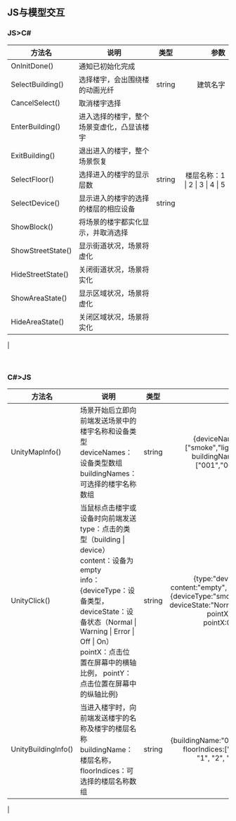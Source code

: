## JS与模型交互


### JS>C#
| 方法名  | 说明  | 类型 | 参数  |
| ------------ | ------------ | ------------ | ------------: |
| OnInitDone() | 通知已初始化完成 |    |    |
| SelectBuilding() | 选择楼宇，会出围绕楼的动画光纤 | string | 建筑名字  | 
| CancelSelect() | 取消楼宇选择  |   |   |
| EnterBuilding() | 进入选择的楼宇，整个场景变虚化，凸显该楼宇  |   |   |
| ExitBuilding() | 退出进入的楼宇，整个场景恢复  |   |   |
| SelectFloor() | 选择进入的楼宇的显示层数  | string  | 楼层名称：1 \| 2 \| 3 \| 4 \| 5  |
| SelectDevice() | 显示进入的楼宇的选择的楼层的相应设备  | string |   |
| ShowBlock() | 将场景的楼宇都实化显示，并取消选择  |   |   |
| ShowStreetState() | 显示街道状况，场景将虚化  |   |   |
| HideStreetState() | 关闭街道状况，场景将实化  |   |   |
| ShowAreaState() | 显示区域状况，场景将虚化  |   |   |
| HideAreaState() | 关闭区域状况，场景将实化  |   |   |
|

<br/>

### C#>JS
| 方法名  | 说明  | 类型 | 参数  |
| ------------ | ------------ | ------------ | ------------: |
| UnityMapInfo() | 场景开始后立即向前端发送场景中的楼宇名称和设备类型<br />deviceNames：设备类型数组<br />buildingNames：可选择的楼宇名称数组 | string | {deviceNames:["smoke","light"], buildingNames:["001","002"]|
| UnityClick() | 当鼠标点击楼宇或设备时向前端发送<br />type：点击的类型（building \| device）<br />content：设备为empty<br /> info：{deviceType：设备类型，deviceState：设备状态（Normal \| Warning \| Error \| Off \| On）<br />pointX：点击位置在屏幕中的横轴比例， pointY：点击位置在屏幕中的纵轴比例} | string | {type:"device", content:"empty", info:{deviceType:"smoke", deviceState:"Normal", pointX:0.5, pointX:0.5}} |
| UnityBuildingInfo() | 当进入楼宇时，向前端发送楼宇的名称及楼宇的楼层名称<br />buildingName：楼层名称，floorIndices：可选择的楼层名称数组 | string | {buildingName:"001", floorIndices:["All", "1", "2", "3"]} |
|












